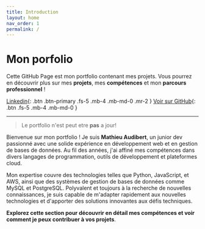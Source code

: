 ```yaml
---
title: Introduction
layout: home
nav_order: 1
permalink: /
---
```


# Mon porfolio

Cette GitHub Page est mon portfolio contenant mes projets. 
Vous pourrez en découvrir plus sur mes **projets**, mes **compétences** et mon **parcours professionnel** !

[Linkedin](https://www.linkedin.com/in/mathieu-audibert-2b4763252/){: .btn .btn-primary .fs-5 .mb-4 .mb-md-0 .mr-2 }
[Voir sur GitHub](https://github.com/MathieuAudibert/MathieuAudibert.github.io/){: .btn .fs-5 .mb-4 .mb-md-0 }

---
> Le portfolio n'est peut etre **pas** a jour!

Bienvenue sur mon portfolio ! Je suis **Mathieu Audibert**, un junior dev passionné avec une solide expérience en développement web et en gestion de bases de données. Au fil des années, j'ai affiné mes compétences dans divers langages de programmation, outils de développement et plateformes cloud. 

Mon expertise couvre des technologies telles que Python, JavaScript, et AWS, ainsi que des systèmes de gestion de bases de données comme MySQL et PostgreSQL. Polyvalent et toujours à la recherche de nouvelles connaissances, je suis capable de m'adapter rapidement aux nouvelles technologies et d'apporter des solutions innovantes aux défis techniques. 

**Explorez cette section pour découvrir en détail mes compétences et voir comment je peux contribuer à vos projets**.

[Just the Docs]: https://just-the-docs.github.io/just-the-docs/
[GitHub Pages]: https://docs.github.com/en/pages
[README]: https://github.com/just-the-docs/just-the-docs-template/blob/main/README.md
[Jekyll]: https://jekyllrb.com
[GitHub Pages / Actions workflow]: https://github.blog/changelog/2022-07-27-github-pages-custom-github-actions-workflows-beta/
[use this template]: https://github.com/just-the-docs/just-the-docs-template/generate
